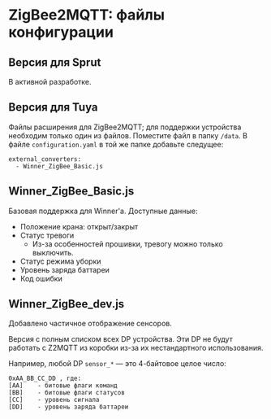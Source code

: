 # ZigBee2MQTT: файлы конфигурации
## Версия для Sprut
В активной разработке.
## Версия для Tuya 
Файлы расширения для ZigBee2MQTT; для поддержки устройства необходим только один из файлов. 
Поместите файл в папку `/data`. В файле `configuration.yaml` в той же папке добавьте следущее:
```
external_converters:
  - Winner_ZigBee_Basic.js
```

## Winner_ZigBee_Basic.js
Базовая поддержка для Winner'а. Доступные данные:
- Положение крана: открыт/закрыт
- Статус тревоги
  - Из-за особенностей прошивки, тревогу можно только выключить.
- Статус режима уборки
- Уровень заряда баттареи
- Код ошибки

## Winner_ZigBee_dev.js
Добавлено частичное отображение сенсоров.

Версия с полным списком всех DP устройства. Эти DP не будут работать с Z2MQTT из коробки из-за их нестандартного использования.

Например, любой DP `sensor_*` — это 4-байтовое целое число:
```
0xAA_BB_CC_DD , где:
[AA]    - битовые флаги команд
[BB]    - битовые флаги статусов
[CC]    - уровень сигнала
[DD]    - уровень заряда баттареи
```
